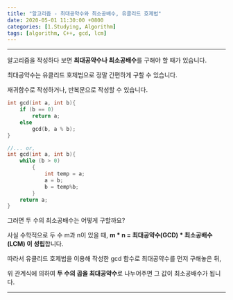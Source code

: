 ```yaml
---
title: "알고리즘 - 최대공약수와 최소공배수, 유클리드 호제법"
date: 2020-05-01 11:30:00 +0800
categories: [1.Studying, Algorithm]
tags: [algorithm, C++, gcd, lcm]
---
```








------

알고리즘을 작성하다 보면 **최대공약수나 최소공배수**를 구해야 할 때가 있습니다.



최대공약수는 유클리드 호제법으로 정말 간편하게 구할 수 있습니다.

재귀함수로 작성하거나, 반복문으로 작성할 수 있습니다.

```c++
int gcd(int a, int b){
	if (b == 0)
		return a;
	else
		gcd(b, a % b);
}

//... or,
int gcd(int a, int b){
	while (b > 0)
    	{
        	int temp = a;
        	a = b;
        	b = temp%b;
    	}
	return a;
}
```



그러면 두 수의 최소공배수는 어떻게 구할까요?

사실 수학적으로 두 수 m과 n이 있을 때, **m * n = 최대공약수(GCD) * 최소공배수(LCM) 이 성립**합니다.



따라서 유클리드 호제법을 이용해 작성한 gcd 함수로 최대공약수를 먼저 구해놓은 뒤,

위 관계식에 의하여 **두 수의 곱을 최대공약수**로 나누어주면 그 값이 최소공배수가 됩니다.

------

